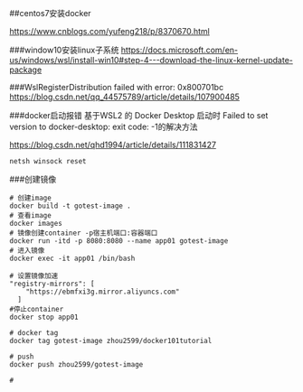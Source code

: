 ##centos7安装docker

https://www.cnblogs.com/yufeng218/p/8370670.html

###window10安装linux子系统
https://docs.microsoft.com/en-us/windows/wsl/install-win10#step-4---download-the-linux-kernel-update-package

###WslRegisterDistribution failed with error: 0x800701bc
https://blog.csdn.net/qq_44575789/article/details/107900485

###docker启动报错
基于WSL2 的 Docker Desktop 启动时 Failed to set version to docker-desktop: exit code: -1的解决方法

https://blog.csdn.net/qhd1994/article/details/111831427
```shell
netsh winsock reset
```

###创建镜像
```shell script
# 创建image
docker build -t gotest-image .
# 查看image
docker images
# 镜像创建container -p宿主机端口:容器端口 
docker run -itd -p 8080:8080 --name app01 gotest-image
# 进入镜像
docker exec -it app01 /bin/bash

# 设置镜像加速
"registry-mirrors": [
    "https://ebmfxi3g.mirror.aliyuncs.com"
  ]
#停止container 
docker stop app01

# docker tag
docker tag gotest-image zhou2599/docker101tutorial

# push
docker push zhou2599/gotest-image

# 
```